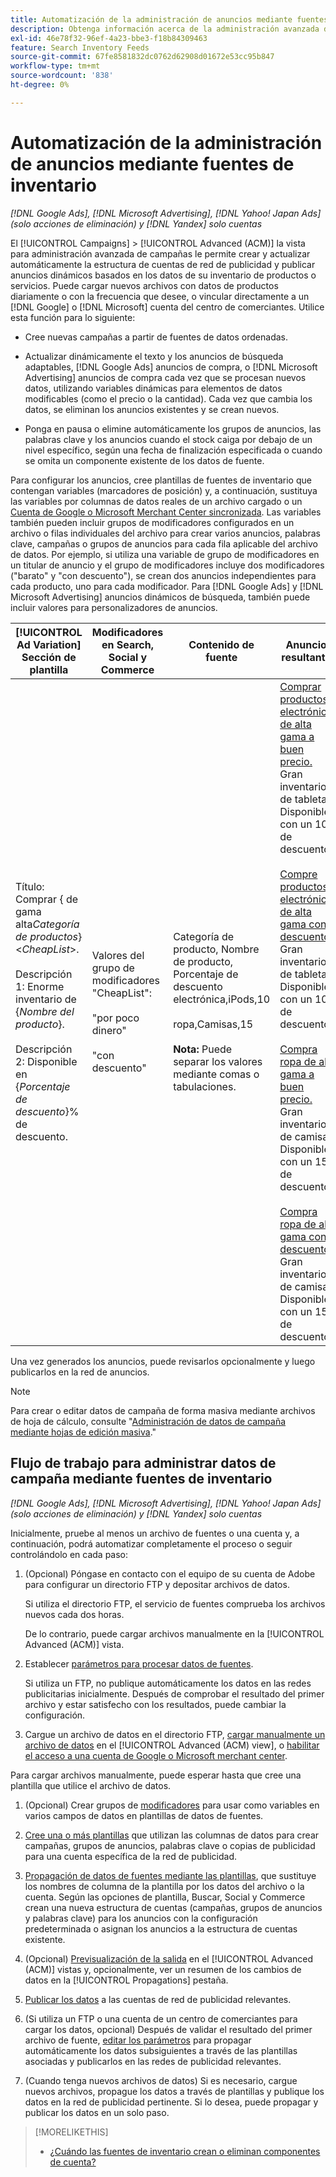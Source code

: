 ```yaml
---
title: Automatización de la administración de anuncios mediante fuentes de inventario
description: Obtenga información acerca de la administración avanzada de campañas, que le permite administrar automáticamente la estructura de cuentas y enviar anuncios dinámicos basados en los datos sobre el inventario de productos o servicios.
exl-id: 46e78f32-96ef-4a23-bbe3-f18b84309463
feature: Search Inventory Feeds
source-git-commit: 67fe8581832dc0762d62908d01672e53cc95b847
workflow-type: tm+mt
source-wordcount: '838'
ht-degree: 0%

---
```


# Automatización de la administración de anuncios mediante fuentes de inventario

*[!DNL Google Ads], [!DNL Microsoft Advertising], [!DNL Yahoo! Japan Ads] (solo acciones de eliminación) y [!DNL Yandex] solo cuentas*

El [!UICONTROL Campaigns] > [!UICONTROL Advanced (ACM)] la vista para administración avanzada de campañas le permite crear y actualizar automáticamente la estructura de cuentas de red de publicidad y publicar anuncios dinámicos basados en los datos de su inventario de productos o servicios. Puede cargar nuevos archivos con datos de productos diariamente o con la frecuencia que desee, o vincular directamente a un [!DNL Google] o [!DNL Microsoft] cuenta del centro de comerciantes. Utilice esta función para lo siguiente:

* Cree nuevas campañas a partir de fuentes de datos ordenadas.

* Actualizar dinámicamente el texto y los anuncios de búsqueda adaptables, [!DNL Google Ads] anuncios de compra, o [!DNL Microsoft Advertising] anuncios de compra cada vez que se procesan nuevos datos, utilizando variables dinámicas para elementos de datos modificables (como el precio o la cantidad). Cada vez que cambia los datos, se eliminan los anuncios existentes y se crean nuevos.

* Ponga en pausa o elimine automáticamente los grupos de anuncios, las palabras clave y los anuncios cuando el stock caiga por debajo de un nivel específico, según una fecha de finalización especificada o cuando se omita un componente existente de los datos de fuente.

Para configurar los anuncios, cree plantillas de fuentes de inventario que contengan variables (marcadores de posición) y, a continuación, sustituya las variables por columnas de datos reales de un archivo cargado o un [Cuenta de Google o Microsoft Merchant Center sincronizada](/help/search-social-commerce/campaign-management/accounts/merchant-account-manage.md). Las variables también pueden incluir grupos de modificadores configurados en un archivo o filas individuales del archivo para crear varios anuncios, palabras clave, campañas o grupos de anuncios para cada fila aplicable del archivo de datos. Por ejemplo, si utiliza una variable de grupo de modificadores en un titular de anuncio y el grupo de modificadores incluye dos modificadores (&quot;barato&quot; y &quot;con descuento&quot;), se crean dos anuncios independientes para cada producto, uno para cada modificador. Para [!DNL Google Ads] y [!DNL Microsoft Advertising] anuncios dinámicos de búsqueda, también puede incluir valores para personalizadores de anuncios.

| [!UICONTROL Ad Variation] Sección de plantilla | Modificadores en Search, Social y Commerce | Contenido de fuente | Anuncios resultantes |
|----|----|----|----|
| Título: Comprar \{ de gama alta<i>Categoría de productos</i>\} &lt;<i>CheapList</i>>.<br><br>Descripción 1: Enorme inventario de \{<i>Nombre del producto</i>\}.<br><br>Descripción 2: Disponible en \{<i>Porcentaje de descuento</i>\}% de descuento. | Valores del grupo de modificadores &quot;CheapList&quot;:<br><br>&quot;por poco dinero&quot;<br><br>&quot;con descuento&quot; | Categoría de producto, Nombre de producto, Porcentaje de descuento<br>electrónica,iPods,10<br><br>ropa,Camisas,15<br><br><b>Nota:</b> Puede separar los valores mediante comas o tabulaciones. | <u>Comprar productos electrónicos de alta gama a buen precio.</u><br>Gran inventario de tabletas. Disponible con un 10% de descuento.<br><br><u>Compre productos electrónicos de alta gama con descuento.</u><br>Gran inventario de tabletas. Disponible con un 10% de descuento.<br><br><u>Compra ropa de alta gama a buen precio.</u><br>Gran inventario de camisas. Disponible con un 15% de descuento.<br><br><u>Compra ropa de alta gama con descuento.</u><br>Gran inventario de camisas. Disponible con un 15% de descuento. |

Una vez generados los anuncios, puede revisarlos opcionalmente y luego publicarlos en la red de anuncios.

>[!NOTE]
>Para crear o editar datos de campaña de forma masiva mediante archivos de hoja de cálculo, consulte &quot;[Administración de datos de campaña mediante hojas de edición masiva](/help/search-social-commerce/campaign-management/bulksheets/bulksheet-about.md).&quot;

## Flujo de trabajo para administrar datos de campaña mediante fuentes de inventario

*[!DNL Google Ads], [!DNL Microsoft Advertising], [!DNL Yahoo! Japan Ads] (solo acciones de eliminación) y [!DNL Yandex] solo cuentas*

Inicialmente, pruebe al menos un archivo de fuentes o una cuenta y, a continuación, podrá automatizar completamente el proceso o seguir controlándolo en cada paso:

1. (Opcional) Póngase en contacto con el equipo de su cuenta de Adobe para configurar un directorio FTP y depositar archivos de datos.

   Si utiliza el directorio FTP, el servicio de fuentes comprueba los archivos nuevos cada dos horas.

   De lo contrario, puede cargar archivos manualmente en la [!UICONTROL Advanced (ACM)] vista.

1. Establecer [parámetros para procesar datos de fuentes](feed-settings-manage.md#feed-data-settings).

   Si utiliza un FTP, no publique automáticamente los datos en las redes publicitarias inicialmente. Después de comprobar el resultado del primer archivo y estar satisfecho con los resultados, puede cambiar la configuración.

1. Cargue un archivo de datos en el directorio FTP, [cargar manualmente un archivo de datos](feed-files-manage.md) en el [!UICONTROL Advanced (ACM) view], o [habilitar el acceso a una cuenta de Google o Microsoft merchant center](/help/search-social-commerce/campaign-management/accounts/merchant-account-manage.md).

Para cargar archivos manualmente, puede esperar hasta que cree una plantilla que utilice el archivo de datos.

1. (Opcional) Crear grupos de [modificadores](modifiers-manage.md) para usar como variables en varios campos de datos en plantillas de datos de fuentes.

1. [Cree una o más plantillas](ad-templates/ad-template-manage.md) que utilizan las columnas de datos para crear campañas, grupos de anuncios, palabras clave o copias de publicidad para una cuenta específica de la red de publicidad.

1. [Propagación de datos de fuentes mediante las plantillas](feed-data-propagate.md), que sustituye los nombres de columna de la plantilla por los datos del archivo o la cuenta. Según las opciones de plantilla, Buscar, Social y Commerce crean una nueva estructura de cuentas (campañas, grupos de anuncios y palabras clave) para los anuncios con la configuración predeterminada o asignan los anuncios a la estructura de cuentas existente.

1. (Opcional) [Previsualización de la salida](propagated-data-view.md) en el [!UICONTROL Advanced (ACM)] vistas y, opcionalmente, ver un resumen de los cambios de datos en la [!UICONTROL Propagations] pestaña.

1. [Publicar los datos](propagated-data-post.md) a las cuentas de red de publicidad relevantes.

1. (Si utiliza un FTP o una cuenta de un centro de comerciantes para cargar los datos, opcional) Después de validar el resultado del primer archivo de fuente, [editar los parámetros](feed-settings-manage.md#feed-data-settings) para propagar automáticamente los datos subsiguientes a través de las plantillas asociadas y publicarlos en las redes de publicidad relevantes.

1. (Cuando tenga nuevos archivos de datos) Si es necesario, cargue nuevos archivos, propague los datos a través de plantillas y publique los datos en la red de publicidad pertinente. Si lo desea, puede propagar y publicar los datos en un solo paso.

>[!MORELIKETHIS]
>
>* [¿Cuándo las fuentes de inventario crean o eliminan componentes de cuenta?](when-are-components-created-deleted.md)
